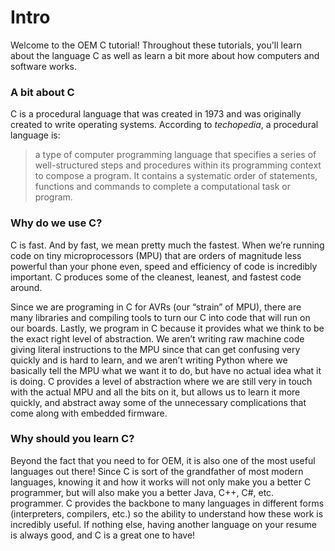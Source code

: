 # Intro
Welcome to the OEM C tutorial! Throughout these tutorials, you'll learn about the language C as well as learn a bit more about how computers and software works.

### A bit about C
C is a procedural language that was created in 1973 and was originally created to write operating systems. According to *techopedia*, a procedural language is:
> a type of computer programming language that specifies a series of well-structured steps and procedures within its programming context to compose a program. It contains a systematic order of statements, functions and commands to complete a computational task or program.

### Why do we use C?
C is fast. And by fast, we mean pretty much the fastest. When we’re running code on tiny microprocessors (MPU) that are orders of magnitude less powerful than your phone even, speed and efficiency of code is incredibly important. C produces some of the cleanest, leanest, and fastest code around. 

Since we are programing in C for AVRs (our “strain” of MPU), there are many libraries and compiling tools to turn our C into code that will run on our boards. Lastly, we program in C because it provides what we think to be the exact right level of abstraction. We aren’t writing raw machine code giving literal instructions to the MPU since that can get confusing very quickly and is hard to learn, and we aren’t writing Python where we basically tell the MPU what we want it to do, but have no actual idea what it is doing. C provides a level of abstraction where we are still very in touch with the actual MPU and all the bits on it, but allows us to learn it more quickly, and abstract away some of the unnecessary complications that come along with embedded firmware. 

### Why should you learn C?
Beyond the fact that you need to for OEM, it is also one of the most useful languages out there! Since C is sort of the grandfather of most modern languages, knowing it and how it works will not only make you a better C programmer, but will also make you a better Java, C++, C#, etc. programmer. C provides the backbone to many languages in different forms (interpreters, compilers, etc.) so the ability to understand how these work is incredibly useful. If nothing else, having another language on your resume is always good, and C is a great one to have!


